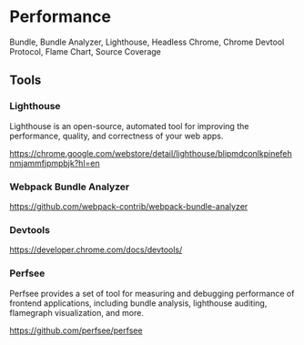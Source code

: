 # Performance

Bundle, Bundle Analyzer, Lighthouse, Headless Chrome, Chrome Devtool Protocol, Flame Chart, Source Coverage

## Tools

### Lighthouse

Lighthouse is an open-source, automated tool for improving the performance, quality, and correctness of your web apps. 

https://chrome.google.com/webstore/detail/lighthouse/blipmdconlkpinefehnmjammfjpmpbjk?hl=en

### Webpack Bundle Analyzer

https://github.com/webpack-contrib/webpack-bundle-analyzer

### Devtools

https://developer.chrome.com/docs/devtools/

### Perfsee

Perfsee provides a set of tool for measuring and debugging performance of frontend applications, including bundle analysis, lighthouse auditing, flamegraph visualization, and more.

https://github.com/perfsee/perfsee

